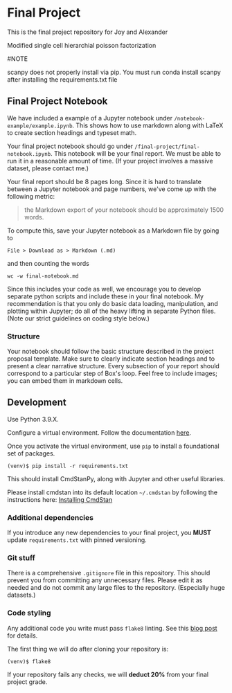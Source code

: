 # Final Project

This is the final project repository for Joy and Alexander 

Modified single cell hierarchial poisson factorization

#NOTE

scanpy does not properly install via pip. You must run 
conda install scanpy 
after installing the requirements.txt file

## Final Project Notebook
We have included a example of a Jupyter notebook under
`/notebook-example/example.ipynb`. This shows how to use markdown along with
LaTeX to create section headings and typeset math.

Your final project notebook should go under
`/final-project/final-notebook.ipynb`. This notebook will be your final report.
We must be able to run it in a reasonable amount of time. (If your project
involves a massive dataset, please contact me.)

Your final report should be 8 pages long. Since it is hard to translate between
a Jupyter notebook and page numbers, we've come up with the following metric:
> the Markdown export of your notebook should be approximately 1500 words.

To compute this, save your Jupyter notebook as a Markdown file by going to
```
File > Download as > Markdown (.md)
```
and then counting the words
```
wc -w final-notebook.md
```

Since this includes your code as well, we encourage you to develop separate
python scripts and include these in your final notebook. My recommendation is
that you only do basic data loading, manipulation, and plotting within Jupyter;
do all of the heavy lifting in separate Python files. (Note our strict
guidelines on coding style below.)

### Structure
Your notebook should follow the basic structure described in the project
proposal template. Make sure to clearly indicate section headings and to
present a clear narrative structure. Every subsection of your report should
correspond to a particular step of Box's loop. Feel free to include images; you
can embed them in markdown cells.

## Development
Use Python 3.9.X.

Configure a virtual environment.
Follow the documentation
[here](https://docs.python.org/3.9/tutorial/venv.html).

Once you activate the virtual environment, use `pip` to install a foundational set of
packages.
```{bash}
(venv)$ pip install -r requirements.txt
```

This should install CmdStanPy, along with Jupyter and other useful libraries.

Please install cmdstan into its default location `~/.cmdstan` by following the instructions here: [Installing CmdStan](https://cmdstanpy.readthedocs.io/en/v0.9.77/installation.html#installing-cmdstan)

### Additional dependencies
If you introduce any new dependencies to your final project, you **MUST**
update `requirements.txt` with pinned versioning.

### Git stuff
There is a comprehensive `.gitignore` file in this repository. This should prevent you from committing any unnecessary files. Please edit it as needed and do not commit any large files to the repository. (Especially huge datasets.)

### Code styling
Any additional code you write must pass `flake8` linting. See this
[blog post](https://medium.com/python-pandemonium/what-is-flake8-and-why-we-should-use-it-b89bd78073f2) for details.

The first thing we will do after cloning your repository is:
```{bash}
(venv)$ flake8
```

If your repository fails any checks, we will **deduct 20%** from your final project grade.
